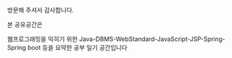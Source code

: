 방문해 주셔서 감사합니다.

본 공유공간은

웹프로그래밍을 익히기 위한
Java-DBMS-WebStandard-JavaScript-JSP-Spring-Spring boot
등을 요약한 공부 일기 공간입니다
